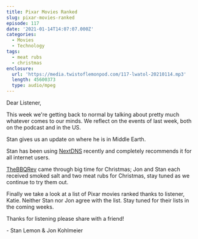 ```yaml
---
title: Pixar Movies Ranked
slug: pixar-movies-ranked
episode: 117
date: '2021-01-14T14:07:07.000Z'
categories:
  - Movies
  - Technology
tags:
  - meat rubs
  - christmas
enclosure:
  url: 'https://media.twistoflemonpod.com/117-lwatol-20210114.mp3'
  length: 45600373
  type: audio/mpeg
---
```


Dear Listener,

This week we're getting back to normal by talking about pretty much whatever comes to our minds. We reflect on the events of last week, both on the podcast and in the US.

Stan gives us an update on where he is in Middle Earth.

Stan has been using [NextDNS](https://nextdns.io) recently and completely recommends it for all internet users.

[TheBBQRev](https://thebbqrev.com) came through big time for Christmas; Jon and Stan each received smoked salt and two meat rubs for Christmas, stay tuned as we continue to try them out.

Finally we take a look at a list of Pixar movies ranked thanks to listener, Katie. Neither Stan nor Jon agree with the list. Stay tuned for their lists in the coming weeks.

Thanks for listening please share with a friend!

\- Stan Lemon & Jon Kohlmeier
